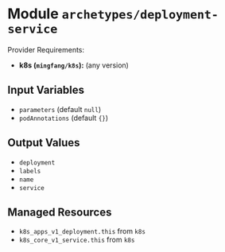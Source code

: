 
# Module `archetypes/deployment-service`

Provider Requirements:
* **k8s (`mingfang/k8s`):** (any version)

## Input Variables
* `parameters` (default `null`)
* `podAnnotations` (default `{}`)

## Output Values
* `deployment`
* `labels`
* `name`
* `service`

## Managed Resources
* `k8s_apps_v1_deployment.this` from `k8s`
* `k8s_core_v1_service.this` from `k8s`

